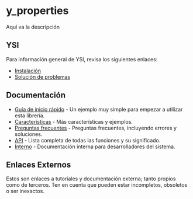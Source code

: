 # y_properties

Aquí va la descripción

## YSI

Para información general de YSI, revisa los siguientes enlaces:

* [Instalación](../instalacion.md)
* [Solución de problemas](../solucion-problemas.md)

## Documentación

* [Guía de inicio rápido](y_properties/inicio-rapido.md) - Un ejemplo muy simple para empezar a utilizar esta librería.
* [Características](y_properties/caracteristicas.md) - Más características y ejemplos.
* [Preguntas frecuentes](y_properties/preguntas-frecuentes.md) - Preguntas frecuentes, incluyendo errores y soluciones.
* [API](y_properties/api.md) - Lista completa de todas las funciones y su significado.
* [Interno](y_properties/interno.md) - Documentación interna para desarrolladores del sistema.

## Enlaces Externos

Estos son enlaces a tutoriales y documentación externa; tanto propios como de terceros. Ten en cuenta que pueden estar incompletos, obsoletos o ser inexactos.
